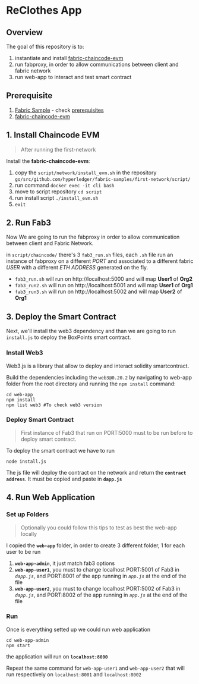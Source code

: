 # ReClothes App

## Overview 
The goal of this repository is to:
1. instantiate and install [fabric-chaincode-evm](https://github.com/hyperledger/fabric-chaincode-evm)
2. run fabproxy, in order to allow communications between client and fabric network
2. run web-app to interact and test smart contract

## Prerequisite

1. [Fabric Sample](https://github.com/hyperledger/fabric-samples) - check [prerequisites](https://hyperledger-fabric.readthedocs.io/en/latest/prereqs.html) 
2. [fabric-chaincode-evm](https://github.com/hyperledger/fabric-chaincode-evm)

## 1. Install Chaincode EVM

> After running the first-network 

Install the **fabric-chaincode-evm**:
1. copy the `script/network/install_evm.sh` in the repository `go/src/github.com/hyperledger/fabric-samples/first-network/script/`
2. run command `docker exec -it cli bash`
3. move to script repository `cd script`
4. run install script `./install_evm.sh`
5. `exit` 

## 2. Run Fab3

Now We are going to run the fabproxy in order to allow communication between client and Fabric Network.

in `script/chaincode/` there's 3 `fab3_run.sh` files, each `.sh` file run an instance of fabproxy on a different *PORT* and associated to a different fabric *USER* with a different *ETH ADDRESS* generated on the fly. 

- `fab3_run.sh` will run on http://localhost:5000 and will map **User1** of **Org2**
- `fab3_run2.sh` will run on http://localhost:5001 and will map **User1** of **Org1**
- `fab3_run3.sh` will run on http://localhost:5002 and will map **User2** of **Org1** 

## 3. Deploy the Smart Contract

Next, we'll install the web3 dependency and than we are going to run `install.js` to deploy the BoxPoints smart contract.

### Install Web3

Web3.js is a library that allow to deploy and interact solidity smartcontract. 

Build the dependencies including the `web3@0.20.2` by navigating to web-app folder from the root directory and running the `npm install` command:

```
cd web-app
npm install
npm list web3 #To check web3 version

``` 
### Deploy Smart Contract

> First instance of Fab3 that run on PORT:5000 must to be run before to deploy smart contract.

To deploy the smart contract we have to run

```
node install.js
```
 
The js file will deploy the contract on the network and return the **`contract address`**. It must be copied and paste in **`dapp.js`**

## 4. Run Web Application

### Set up Folders

> Optionally you could follow this tips to test as best the web-app locally

I copied the **`web-app`** folder, in order to create 3 different folder, 1 for each user to be run

1. **`web-app-admin`**, it just match fab3 options
2. **`web-app-user1`**, you must to change localhost PORT:5001 of Fab3 in *`dapp.js`*, and PORT:8001 of the app running in *`app.js`* at the end of the file
3. **`web-app-user2`**, you must to change localhost PORT:5002 of Fab3 in *`dapp.js`*, and PORT:8002 of the app running in *`app.js`* at the end of the file

### Run 

Once is everything setted up we could run web application

```
cd web-app-admin
npm start
```

the application will run on **`localhost:8000`**

Repeat the same command for `web-app-user1` and `web-app-user2` that will run respectively on `localhost:8001` and `localhost:8002`


